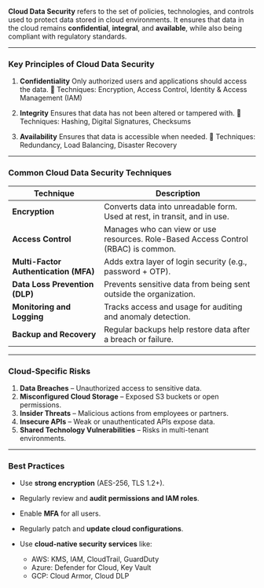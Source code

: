 **Cloud Data Security** refers to the set of policies, technologies, and controls used to protect data stored in cloud environments. It ensures that data in the cloud remains **confidential**, **integral**, and **available**, while also being compliant with regulatory standards.

---

### Key Principles of Cloud Data Security

1. **Confidentiality**
   Only authorized users and applications should access the data.
   🔹 Techniques: Encryption, Access Control, Identity & Access Management (IAM)

2. **Integrity**
   Ensures that data has not been altered or tampered with.
   🔹 Techniques: Hashing, Digital Signatures, Checksums

3. **Availability**
   Ensures that data is accessible when needed.
   🔹 Techniques: Redundancy, Load Balancing, Disaster Recovery

---

### Common Cloud Data Security Techniques

| Technique                             | Description                                                                        |
| ------------------------------------- | ---------------------------------------------------------------------------------- |
| **Encryption**                        | Converts data into unreadable form. Used at rest, in transit, and in use.          |
| **Access Control**                    | Manages who can view or use resources. Role-Based Access Control (RBAC) is common. |
| **Multi-Factor Authentication (MFA)** | Adds extra layer of login security (e.g., password + OTP).                         |
| **Data Loss Prevention (DLP)**        | Prevents sensitive data from being sent outside the organization.                  |
| **Monitoring and Logging**            | Tracks access and usage for auditing and anomaly detection.                        |
| **Backup and Recovery**               | Regular backups help restore data after a breach or failure.                       |

---

### Cloud-Specific Risks

1. **Data Breaches** – Unauthorized access to sensitive data.
2. **Misconfigured Cloud Storage** – Exposed S3 buckets or open permissions.
3. **Insider Threats** – Malicious actions from employees or partners.
4. **Insecure APIs** – Weak or unauthenticated APIs expose data.
5. **Shared Technology Vulnerabilities** – Risks in multi-tenant environments.

---

### Best Practices

* Use **strong encryption** (AES-256, TLS 1.2+).
* Regularly review and **audit permissions and IAM roles**.
* Enable **MFA** for all users.
* Regularly patch and **update cloud configurations**.
* Use **cloud-native security services** like:

  * AWS: KMS, IAM, CloudTrail, GuardDuty
  * Azure: Defender for Cloud, Key Vault
  * GCP: Cloud Armor, Cloud DLP
